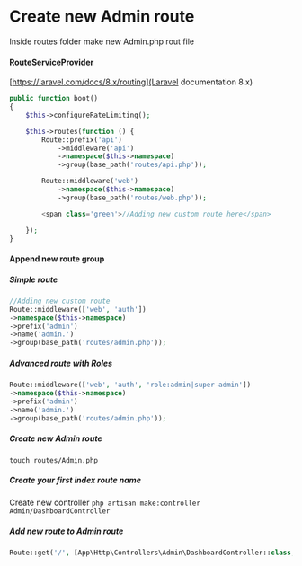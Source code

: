 # Create new Admin route
Inside routes folder make new Admin.php rout file

#### RouteServiceProvider
[https://laravel.com/docs/8.x/routing](Laravel documentation 8.x)

```php
public function boot()
{
    $this->configureRateLimiting();

    $this->routes(function () {
        Route::prefix('api')
            ->middleware('api')
            ->namespace($this->namespace)
            ->group(base_path('routes/api.php'));

        Route::middleware('web')
            ->namespace($this->namespace)
            ->group(base_path('routes/web.php'));

        <span class='green'>//Adding new custom route here</span>

    });
}
```

#### Append new route group

##### Simple route
```php
//Adding new custom route
Route::middleware(['web', 'auth'])
->namespace($this->namespace)
->prefix('admin')
->name('admin.')
->group(base_path('routes/admin.php'));
```


##### Advanced route with Roles
```php
Route::middleware(['web', 'auth', 'role:admin|super-admin'])
->namespace($this->namespace)
->prefix('admin')
->name('admin.')
->group(base_path('routes/admin.php'));
```

##### Create new Admin route
```touch routes/Admin.php```

##### Create your first index route name
Create new controller
``` php artisan make:controller Admin/DashboardController ```

##### Add new route to Admin route
```php
Route::get('/', [App\Http\Controllers\Admin\DashboardController::class, 'index'])->name('dashboard'); 
```
